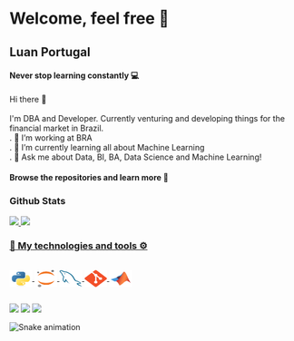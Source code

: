 # Welcome, feel free 💜

## Luan Portugal


#### Never stop learning constantly 💻 

Hi there 👋<br><br>
I'm DBA and Developer. Currently venturing and developing things for the financial market in Brazil.<br>
 . 🔭 I’m working at BRA<br>
 . 🌱 I’m currently learning all about Machine Learning<br>
 . 💬 Ask me about Data, BI, BA, Data Science and Machine Learning!<br>

 
#### Browse the repositories and learn more  👀
  
  
### Github Stats

<div>
  <a href="https://github.com/rafaballerini">
  <img height="180em" src="https://github-readme-stats.vercel.app/api?username=LuanPortugal-dev&show_icons=true&theme=dracula&include_all_commits=true&count_private=true"/>
  <img height="180em" src="https://github-readme-stats.vercel.app/api/top-langs/?username=LuanPortugal-dev&layout=compact&langs_count=16&theme=dracula"/>
<div>
 
### 🚀 My technologies and tools ⚙

<div style="display: inline_block"><br>
  <img align="center" alt="Rafa-Python" height="30" width="40" src="https://raw.githubusercontent.com/devicons/devicon/master/icons/python/python-original.svg">
  <img align="center" alt="Rafa-React" height="30" width="40" src="https://raw.githubusercontent.com/devicons/devicon/master/icons/jupyter/jupyter-original.svg">
  <img align="center" alt="Rafa-Js" height="30" width="40" src="https://raw.githubusercontent.com/devicons/devicon/master/icons/mysql/mysql-original.svg">
  <img align="center" alt="Rafa-Ts" height="30" width="40" src="https://raw.githubusercontent.com/devicons/devicon/master/icons/git/git-original.svg">
  <img align="center" alt="Rafa-Csharp" height="30" width="40" src="https://raw.githubusercontent.com/devicons/devicon/master/icons/matlab/matlab-original.svg">
</div>

##
 
<div> 
   <a href="https://www.instagram.com/portugal_luansilva/" target="_blank"><img src="https://img.shields.io/badge/-Instagram-%23E4405F?style=for-the-badge&logo=instagram&logoColor=white" target="_blank"></a>
  <a href = "mailto: luanportugal.profissional.tec@gmail.com"><img src="https://img.shields.io/badge/-Gmail-%23333?style=for-the-badge&logo=gmail&logoColor=white" target="_blank"></a>
  <a href="https://www.linkedin.com/in/luan-portugal-33b0991a4/" target="_blank"><img src="https://img.shields.io/badge/-LinkedIn-%230077B5?style=for-the-badge&logo=linkedin&logoColor=white" target="_blank"></a> 

  ![Snake animation](https://github.com/LuanPortugal-dev/l/blob/output/github-contribution-grid-snake.svg)

</div>
